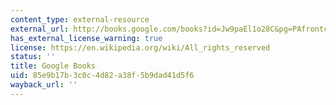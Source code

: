 ```yaml
---
content_type: external-resource
external_url: http://books.google.com/books?id=Jw9paEl1o28C&pg=PAfrontcover#v=onepage
has_external_license_warning: true
license: https://en.wikipedia.org/wiki/All_rights_reserved
status: ''
title: Google Books
uid: 85e9b17b-3c0c-4d82-a38f-5b9dad41d5f6
wayback_url: ''
---
```

